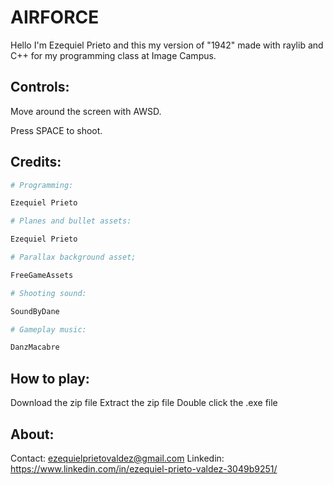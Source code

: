# AIRFORCE

Hello I'm Ezequiel Prieto and this my version of "1942" made with raylib and C++ for my programming class at Image Campus.

## Controls:

Move around the screen with AWSD.

Press SPACE to shoot.

## Credits:
```python
# Programming:

Ezequiel Prieto

# Planes and bullet assets:

Ezequiel Prieto

# Parallax background asset;

FreeGameAssets

# Shooting sound:

SoundByDane

# Gameplay music:

DanzMacabre
```

## How to play:

Download the zip file
Extract the zip file
Double click the .exe file

## About:
Contact: ezequielprietovaldez@gmail.com
Linkedin: https://www.linkedin.com/in/ezequiel-prieto-valdez-3049b9251/
